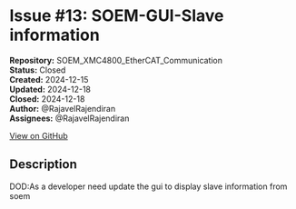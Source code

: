 # Issue #13: SOEM-GUI-Slave information

**Repository:** SOEM_XMC4800_EtherCAT_Communication  
**Status:** Closed  
**Created:** 2024-12-15  
**Updated:** 2024-12-18  
**Closed:** 2024-12-18  
**Author:** @RajavelRajendiran  
**Assignees:** @RajavelRajendiran  

[View on GitHub](https://github.com/Simtestlab/SOEM_XMC4800_EtherCAT_Communication/issues/13)

## Description

DOD:As a developer need update the gui to display slave information from soem
